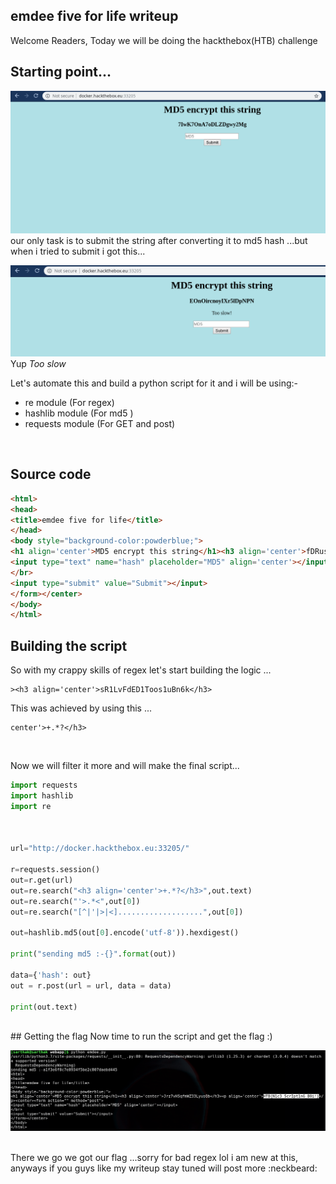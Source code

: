 ## emdee five for life writeup

Welcome Readers, Today we will be doing the hackthebox(HTB) challenge 

## Starting point...

![](Selection_008.png)
<br/>
our only task is to submit the string  after converting it to md5 hash ...but when i tried to submit i got this...

![](Selection_009.png)
<br/>
Yup *Too slow*

Let's automate this and build a python script for it and i will be using:-
  - re module       (For regex)
  - hashlib module  (For md5 )
  - requests module (For GET and post)
  
<br/>

## Source code

```html
<html>
<head>
<title>emdee five for life</title>
</head>
<body style="background-color:powderblue;">
<h1 align='center'>MD5 encrypt this string</h1><h3 align='center'>fDRusAk7w752Hy5b5iNx</h3><p align='center'>HTB{N1c3_ScrIpt1nG_B0i!}</p><center><form action="" method="post">
<input type="text" name="hash" placeholder="MD5" align='center'></input>
</br>
<input type="submit" value="Submit"></input>
</form></center>
</body>
</html>
```
## Building the script

So with my crappy skills of regex let's start building the logic ...<br/>

```
><h3 align='center'>sR1LvFdED1Toos1uBn6k</h3>
```
This was achieved by using this ...
```
center'>+.*?</h3>
```
<br/>

Now we will filter it more and will make the final script...
<br/>
```python
import requests
import hashlib
import re



url="http://docker.hackthebox.eu:33205/"

r=requests.session()
out=r.get(url)
out=re.search("<h3 align='center'>+.*?</h3>",out.text)
out=re.search("'>.*<",out[0])
out=re.search("[^|'|>|<]...................",out[0])

out=hashlib.md5(out[0].encode('utf-8')).hexdigest()

print("sending md5 :-{}".format(out))

data={'hash': out}
out = r.post(url = url, data = data)

print(out.text)
```
<br/>
## Getting the flag 
Now time to run the script and get the flag :)

![](Selection_010.png)

<br/>
There we go we got our flag ...sorry for bad regex lol i am new at this, anyways if you guys like my writeup stay tuned will post more :neckbeard:
